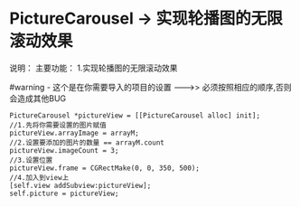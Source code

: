 # PictureCarousel -> 实现轮播图的无限滚动效果


说明：
主要功能：
1.实现轮播图的无限滚动效果
    
#warning - 这个是在你需要导入的项目的设置 --->> 必须按照相应的顺序,否则会造成其他BUG

    PictureCarousel *pictureView = [[PictureCarousel alloc] init];
    //1.先将你需要设置的图片赋值
    pictureView.arrayImage = arrayM;
    //2.设置要添加的图片的数量 == arrayM.count
    pictureView.imageCount = 3;
    //3.设置位置
    pictureView.frame = CGRectMake(0, 0, 350, 500);
    //4.加入到view上
    [self.view addSubview:pictureView];
    self.picture = pictureView;
